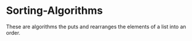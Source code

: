 # Sorting-Algorithms
These are algorithms the puts and rearranges the elements of a list into an order.
